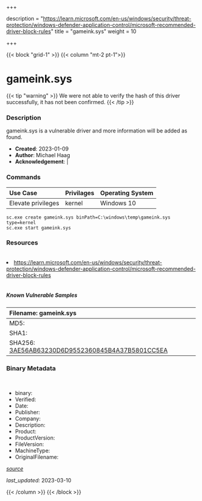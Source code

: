 +++

description = "https://learn.microsoft.com/en-us/windows/security/threat-protection/windows-defender-application-control/microsoft-recommended-driver-block-rules"
title = "gameink.sys"
weight = 10

+++


{{< block "grid-1" >}}
{{< column "mt-2 pt-1">}}




# gameink.sys 


{{< tip "warning" >}}
We were not able to verify the hash of this driver successfully, it has not been confirmed.
{{< /tip >}}




### Description


gameink.sys is a vulnerable driver and more information will be added as found.


- **Created**: 2023-01-09
- **Author**: Michael Haag
- **Acknowledgement**:  | [](https://twitter.com/)

### Commands

| Use Case | Privilages | Operating System | 
|:---- | ---- | ---- |
| Elevate privileges | kernel | Windows 10 |

```
sc.exe create gameink.sys binPath=C:\windows\temp\gameink.sys type=kernel
sc.exe start gameink.sys
```

### Resources
<br>


<li><a href=" https://learn.microsoft.com/en-us/windows/security/threat-protection/windows-defender-application-control/microsoft-recommended-driver-block-rules"> https://learn.microsoft.com/en-us/windows/security/threat-protection/windows-defender-application-control/microsoft-recommended-driver-block-rules</a></li>


<br>


##### Known Vulnerable Samples

| Filename: gameink.sys |
|:---- |
|MD5: <a href="https://www.virustotal.com/gui/file/{&#39;Filename&#39;: &#39;gameink.sys&#39;, &#39;MD5&#39;: &#39;&#39;, &#39;SHA1&#39;: &#39;&#39;, &#39;SHA256&#39;: &#39;3AE56AB63230D6D9552360845B4A37B5801CC5EA&#39;}"></a>|
|SHA1: <a href="https://www.virustotal.com/gui/file/{&#39;Filename&#39;: &#39;gameink.sys&#39;, &#39;MD5&#39;: &#39;&#39;, &#39;SHA1&#39;: &#39;&#39;, &#39;SHA256&#39;: &#39;3AE56AB63230D6D9552360845B4A37B5801CC5EA&#39;}"></a>|
|SHA256: <a href="https://www.virustotal.com/gui/file/{&#39;Filename&#39;: &#39;gameink.sys&#39;, &#39;MD5&#39;: &#39;&#39;, &#39;SHA1&#39;: &#39;&#39;, &#39;SHA256&#39;: &#39;3AE56AB63230D6D9552360845B4A37B5801CC5EA&#39;}">3AE56AB63230D6D9552360845B4A37B5801CC5EA</a>|




### Binary Metadata
<br>

- binary: 
- Verified: 
- Date: 
- Publisher: 
- Company: 
- Description: 
- Product: 
- ProductVersion: 
- FileVersion: 
- MachineType: 
- OriginalFilename: 

[*source*](https://github.com/magicsword-io/LOLDrivers/tree/main/yaml/gameink.sys.yml)

*last_updated:* 2023-03-10


{{< /column >}}
{{< /block >}}
